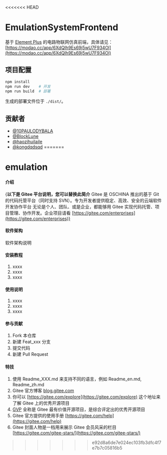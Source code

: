 <<<<<<< HEAD
# EmulationSystemFrontend

基于 [Element Plus](https://element-plus.org/) 的电路物联网仿真前端，具体请见：[https://modao.cc/app/6XdQIh9Es69j5wU7F934Ol](https://modao.cc/app/6XdQIh9Es69j5wU7F934Ol)

## 项目配置

```bash
npm install
npm run dev    # 开发
npm run build  # 部署
```

生成的部署文件位于 `./dist/`。

## 贡献者

- [@10PAULODYBALA](https://github.com/10PAULODYBALA)
- [@BlockLune](https://github.com/BlockLune)
- [@haozihuilaile](https://github.com/haozihuilaile)
- [@kongdqdsqd](https://github.com/kongdqdsqd)
=======
# emulation

#### 介绍
{**以下是 Gitee 平台说明，您可以替换此简介**
Gitee 是 OSCHINA 推出的基于 Git 的代码托管平台（同时支持 SVN）。专为开发者提供稳定、高效、安全的云端软件开发协作平台
无论是个人、团队、或是企业，都能够用 Gitee 实现代码托管、项目管理、协作开发。企业项目请看 [https://gitee.com/enterprises](https://gitee.com/enterprises)}

#### 软件架构
软件架构说明


#### 安装教程

1.  xxxx
2.  xxxx
3.  xxxx

#### 使用说明

1.  xxxx
2.  xxxx
3.  xxxx

#### 参与贡献

1.  Fork 本仓库
2.  新建 Feat_xxx 分支
3.  提交代码
4.  新建 Pull Request


#### 特技

1.  使用 Readme\_XXX.md 来支持不同的语言，例如 Readme\_en.md, Readme\_zh.md
2.  Gitee 官方博客 [blog.gitee.com](https://blog.gitee.com)
3.  你可以 [https://gitee.com/explore](https://gitee.com/explore) 这个地址来了解 Gitee 上的优秀开源项目
4.  [GVP](https://gitee.com/gvp) 全称是 Gitee 最有价值开源项目，是综合评定出的优秀开源项目
5.  Gitee 官方提供的使用手册 [https://gitee.com/help](https://gitee.com/help)
6.  Gitee 封面人物是一档用来展示 Gitee 会员风采的栏目 [https://gitee.com/gitee-stars/](https://gitee.com/gitee-stars/)
>>>>>>> e92d8a6de7e024ec103fb3dfc4f7e7b7c05816b5
